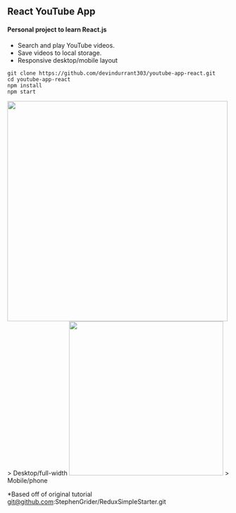 ## React YouTube App

#### Personal project to learn React.js


- Search and play YouTube videos.
- Save videos to local storage.
- Responsive desktop/mobile layout

```
git clone https://github.com/devindurrant303/youtube-app-react.git
cd youtube-app-react
npm install
npm start
```

<img src="https://cloud.githubusercontent.com/assets/26286658/25241269/a0bf2faa-25b2-11e7-9fb6-f8f3bb86b8ec.JPG" alt="" width="500" />
> Desktop/full-width


<img src="https://cloud.githubusercontent.com/assets/26286658/25241273/a31f29bc-25b2-11e7-8a6a-804f318b1d55.JPG" alt="" width="350" />
> Mobile/phone

*Based off of original tutorial git@github.com:StephenGrider/ReduxSimpleStarter.git
